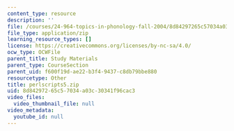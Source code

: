 ```yaml
---
content_type: resource
description: ''
file: /courses/24-964-topics-in-phonology-fall-2004/8d84297265c57034a03c30341f96cac3_perlscripts5.zip
file_type: application/zip
learning_resource_types: []
license: https://creativecommons.org/licenses/by-nc-sa/4.0/
ocw_type: OCWFile
parent_title: Study Materials
parent_type: CourseSection
parent_uid: f600f19d-ae22-b3f4-9437-c8db79bbe880
resourcetype: Other
title: perlscripts5.zip
uid: 8d842972-65c5-7034-a03c-30341f96cac3
video_files:
  video_thumbnail_file: null
video_metadata:
  youtube_id: null
---
```

